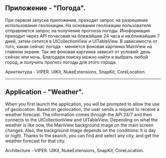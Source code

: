 
Приложение  - "Погода".
-
При первом запуске приложения, приходит запрос на разрешение использования геолокации.
На основании геолокации пользователя отправляется запрос на получение прогноза погоды.
Иноформация приходит через API почасовая на ближайшие 24 часа и на ближайшие 7 дней, затем сетится в UICollectionView и UITableView.
В зависимости от того, какая сейчас погода - меняется фоновая картинка MainView на главном экране.
Так же фоновая картинка зависит от условий: день сейчас или ночь.
Благодаря поиску можно найти и выбрать любой город, и получить прогноз погоды для этого города.

Архитектура - VIPER. 
UIKit, NukeExtensions, SnapKit, CoreLocation.

------------------------------------------------------------------------------------------------------------------------------------------------------

Application - "Weather".
-
When you first launch the application, you will be prompted to allow the use of geolocation.
Based on geolocation, the user sends a request to receive a weather forecast.
The information comes through the API 24/7 and then connects to the UICollectionView and UITableView.
Depending on what the weather is like now, the MainView background image on the main screen changes.
Also, the background image depends on the conditions: it is day or night.
Thanks to the search, you can find and select any city, and get the weather forecast for that city.

Architecture - VIPER. 
UIKit, NukeExtensions, SnapKit, CoreLocation.
